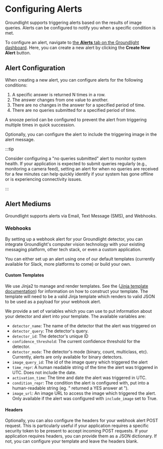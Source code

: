 # Configuring Alerts

Groundlight supports triggering alerts based on the results of image queries. Alerts can be configured to notify you when a specific condition is met.

To configure an alert, navigate to [the **Alerts** tab on the Groundlight dashboard](https://dashboard.groundlight.ai/reef/alerts). Here, you can create a new alert by clicking the **Create New Alert** button.

## Alert Configuration

When creating a new alert, you can configure alerts for the following conditions:
1. A specific answer is returned N times in a row.
2. The answer changes from one value to another.
3. There are no changes in the answer for a specified period of time.
4. There are no queries submitted for a specified period of time.

A snooze period can be configured to prevent the alert from triggering multiple times in quick succession.

Optionally, you can configure the alert to include the triggering image in the alert message.

:::tip

Consider configuring a "no queries submitted" alert to monitor system health. If your application is expected to submit queries regularly (e.g., monitoring a camera feed), setting an alert for when no queries are received for a few minutes can help quickly identify if your system has gone offline or is experiencing connectivity issues.

:::

## Alert Mediums

Groundlight supports alerts via Email, Text Message (SMS), and Webhooks.

### Webhooks

By setting up a webhook alert for your Groundlight detector, you can integrate Groundlight's computer vision technology with your existing messaging platform, other tech stack, or even a custom application.

You can either set up an alert using one of our default templates (currently available for Slack, more platforms to come) or build your own.

#### Custom Templates

We use Jinja2 to manage and render templates. See the ([Jinja template documentation](https://jinja.palletsprojects.com/en/stable/templates/)) for information on how to construct your template.
The template will need to be a valid Jinja template which renders to valid JSON to be used as a payload for your webhook alert. 

We provide a set of variables which you can use to put information about your detector and alert into your template. 
The available variables are:

- `detector_name`: The name of the detector that the alert was triggered on
- `detector_query`: The detector's query.
- `detector_id`: The detector's unique ID
- `confidence_threshold`: The current confidence threshold for the detector.
- `detector_mode`: The detector's mode (binary, count, multiclass, etc). Currently, alerts are only available for binary detectors.
- `image_query_id`: The id of the image query which triggered the alert
- `time_repr`: A human readable string of the time the alert was triggered in UTC. Does not include the date.
- `activation_time`: The time and date the alert was triggered in UTC.
- `condition_repr`: The condition the alert is configured with, put into a human-readable string (eg. " returned a YES answer at ").
- `image_url`: An image URL to access the image which triggered the alert. Only available if the alert was configured with `include_image` set to True.

#### Headers

Optionally, you can also configure the headers for your webhook alert POST request. This is particularly useful if your application requires a specific security token to be present to accept incoming POST requests. 
If your application requires headers, you can provide them as a JSON dictionary. If not, you can configure your template and leave the headers blank.